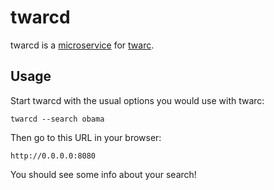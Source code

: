 # twarcd

twarcd is a [microservice] for [twarc].

## Usage

Start twarcd with the usual options you would use with twarc:

    twarcd --search obama 

Then go to this URL in your browser:

    http://0.0.0.0:8080 

You should see some info about your search!

[twarc]: https://github.com/DocumentNow/twarc
[microservice]: https://en.wikipedia.org/wiki/Microservices
